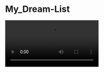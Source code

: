 ﻿# My_Dream-List
![](https://user-images.githubusercontent.com/104275929/205316921-f4f82629-bcc4-4cee-ab48-ab9ad8bdfdb3.mp4)
